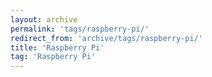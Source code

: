 ```yaml
---
layout: archive
permalink: 'tags/raspberry-pi/'
redirect_from: 'archive/tags/raspberry-pi/'
title: 'Raspberry Pi'
tag: 'Raspberry Pi'
---
```

